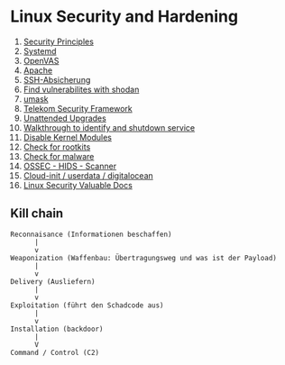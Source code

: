 # Linux Security and Hardening 

  1. [Security Principles](security-principles.md)
  1. [Systemd](systemd.md) 
  1. [OpenVAS](openvas.md)
  1. [Apache](apache.md) 
  1. [SSH-Absicherung](ssh.md) 
  1. [Find vulnerabilites with shodan](shodan.io) 
  1. [umask](umask.md) 
  1. [Telekom Security Framework](telekom.md)
  1. [Unattended Upgrades](unattended-upgrades.md) 
  1. [Walkthrough to identify and shutdown service](identify-service.md)
  1. [Disable Kernel Modules](disable-modules.md) 
  1. [Check for rootkits](check-rootkits.md) 
  1. [Check for malware](maldet-scanner.md)
  1. [OSSEC - HIDS - Scanner](ossec.md) 
  1. [Cloud-init / userdata / digitalocean](cloud-init.md)
  1. [Linux Security Valuable Docs](docs.md)  
  
## Kill chain 

```
Reconnaisance (Informationen beschaffen)
      |
      v
Weaponization (Waffenbau: Übertragungsweg und was ist der Payload)
      |
      v
Delivery (Ausliefern) 
      |
      v 
Exploitation (führt den Schadcode aus) 
      |
      v
Installation (backdoor) 
      |
      V
Command / Control (C2) 
```




